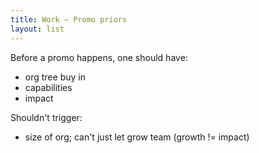 ```yaml
---
title: Work — Promo priors
layout: list
---
```


Before a promo happens, one should have:

 * org tree buy in
 * capabilities
 * impact

Shouldn't trigger:

 * size of org; can't just let grow team (growth != impact)